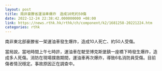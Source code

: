 ```yaml
---
layout: post
title: 南非豪滕省運油車爆炸　造成10死約50傷
date: 2022-12-24 22:38:42.000000000 +08:00
link: https://news.rthk.hk/rthk/ch/component/k2/1681258-20221224.htm
categories: rthk
---
```


南非東北部豪滕省一架運油車發生爆炸，造成10人死亡、約50人受傷。

當局說，當地時間上午七時許，運油車在駛至博克斯堡鎮一座橋下時發生爆炸，造成多人死傷。消防在現場撲救期間，運油車再次爆炸，導致6名消防員受傷。目前傷者情況穩定。事故原因正在調查中。
